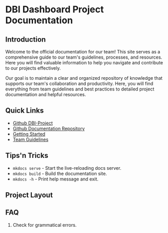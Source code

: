 # DBI Dashboard Project Documentation

## Introduction

Welcome to the official documentation for our team! This site serves as a comprehensive guide to our team's guidelines, processes, and resources. Here you will find valuable information to help you navigate and contribute to our projects effectively.

Our goal is to maintain a clear and organized repository of knowledge that supports our team's collaboration and productivity. Here, you will find everything from team guidelines and best practices to detailed project documentation and helpful resources.

## Quick Links

- [Github DBI-Project](https://github.com/Maiichsen/dbiProject)
- [Github Documentation Repository](https://github.com/ischmir/team-docs)
- [Getting Started](gettingStarted.md)
- [Team Guidelines](guidelines.md)


## Tips'n Tricks

* `mkdocs serve` - Start the live-reloading docs server.
* `mkdocs build` - Build the documentation site.
* `mkdocs -h` - Print help message and exit.

## Project Layout
        
## FAQ

1. Check for grammatical errors.